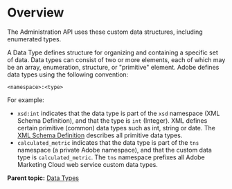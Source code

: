 # Overview

The Administration API uses these custom data structures, including enumerated types.

A Data Type defines structure for organizing and containing a specific set of data. Data types can consist of two or more elements, each of which may be an array, enumeration, structure, or "primitive" element. Adobe defines data types using the following convention:

`<namespace>:<type>` 

For example:

-   `xsd:int` indicates that the data type is part of the `xsd` namespace \(XML Schema Definition\), and that the type is `int` \(Integer\). XML defines certain primitive \(common\) data types such as int, string or date. The [XML Schema Definition](http://www.w3.org/TR/xmlschema11-2/) describes all primitive data types.
-   `calculated_metric` indicates that the data type is part of the `tns` namespace \(a private Adobe namespace\), and that the custom data type is `calculated_metric`. The `tns` namespace prefixes all Adobe Marketing Cloud web service custom data types.

**Parent topic:** [Data Types](../data_types/c_datatypes.md)

